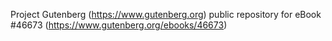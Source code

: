 Project Gutenberg (https://www.gutenberg.org) public repository for eBook #46673 (https://www.gutenberg.org/ebooks/46673)
